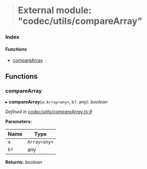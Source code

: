 > # External module: "codec/utils/compareArray"

### Index

#### Functions

* [compareArray](_codec_utils_comparearray_.md#comparearray)

## Functions

###  compareArray

▸ **compareArray**(`a`: `Array<any>`, `b?`: any): *boolean*

*Defined in [codec/utils/compareArray.ts:9](https://github.com/polkadot-js/api/blob/71011cf/packages/types/src/codec/utils/compareArray.ts#L9)*

**Parameters:**

Name | Type |
------ | ------ |
`a` | `Array<any>` |
`b?` | any |

**Returns:** *boolean*